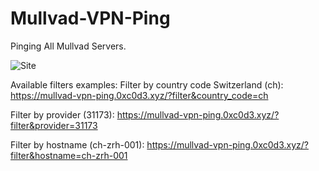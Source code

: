 # Mullvad-VPN-Ping
Pinging All Mullvad Servers.

![Site](https://i.imgur.com/4noP7T9.png)

Available filters examples:
Filter by country code Switzerland (ch):
https://mullvad-vpn-ping.0xc0d3.xyz/?filter&country_code=ch

Filter by provider (31173):
https://mullvad-vpn-ping.0xc0d3.xyz/?filter&provider=31173

Filter by hostname (ch-zrh-001):
https://mullvad-vpn-ping.0xc0d3.xyz/?filter&hostname=ch-zrh-001
